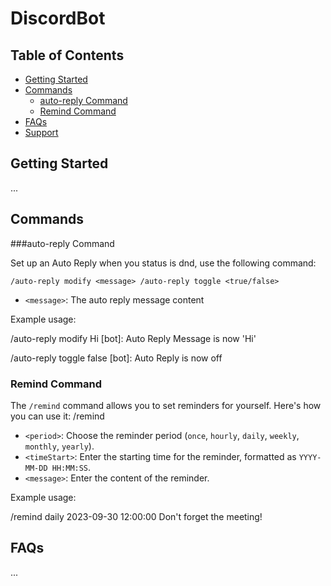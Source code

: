 # DiscordBot

## Table of Contents
- [Getting Started](#getting-started)
- [Commands](#commands)
  - [auto-reply Command](#auto-reply-Command)
  - [Remind Command](#remind-command)
- [FAQs](#faqs)
- [Support](#support)

## Getting Started

...

## Commands

###auto-reply Command

Set up an Auto Reply when you status is dnd, use the following command:

`/auto-reply modify <message>
/auto-reply toggle <true/false>`

- `<message>`: The auto reply message content

Example usage:

/auto-reply modify Hi
[bot]: Auto Reply Message is now 'Hi'

/auto-reply toggle false
[bot]: Auto Reply is now off

### Remind Command

The `/remind` command allows you to set reminders for yourself. Here's how you can use it:
/remind <period> <timeStart> <message>

- `<period>`: Choose the reminder period (`once`, `hourly`, `daily`, `weekly`, `monthly`, `yearly`).
- `<timeStart>`: Enter the starting time for the reminder, formatted as `YYYY-MM-DD HH:MM:SS`.
- `<message>`: Enter the content of the reminder.
  
Example usage:

/remind daily 2023-09-30 12:00:00 Don't forget the meeting!

## FAQs

...
